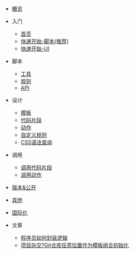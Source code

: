 - [概览](/zh-Hans/mind)

- 入门
    - [首页](/zh-Hans/README)
    - [快速开始-脚本(推荐)](/zh-Hans/快速开始-脚本)
    - [快速开始-UI](/zh-Hans/快速开始-UI)
- 脚本
    - [工具](/zh-Hans/脚本工具)
    - [规则](/zh-Hans/脚本规则)
    - <a href="/api-docs/index.html" target="blank">API</a>
- 设计
    - [模板](/zh-Hans/设计/模板)
    - [代码片段](/zh-Hans/设计/代码片段)
    - [动作](/zh-Hans/设计/动作)
    - [自定义规则](/zh-Hans/设计/自定义规则)
    - [CSS语法查询](/zh-Hans/设计/css语法查询)
- 调用
    - [调用代码片段](/zh-Hans/调用代码片段)
    - [调用动作](/zh-Hans/调用动作)
- [版本&公开](/zh-Hans/公开)
- [其他](/zh-Hans/其他)
- [国际化](/zh-Hans/国际化)

- 文章
    - [程序员如何封装逻辑](/zh-Hans/程序员如何封装逻辑.md)
    - [项目杂交?Git仓库任意位置作为模板组合初始化](/zh-Hans/article/项目杂交-任意git仓库作为模板使用.md)